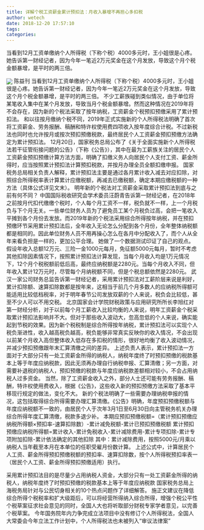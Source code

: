 ```yaml
---
title: 详解个税工资薪金累计预扣法：月收入暴增不再担心多扣税
author: wetech
date: 2018-12-20 17:57:10
tags: 
categories: 
---
```

当看到12月工资单缴纳个人所得税（下称个税）4000多元时，王小姐很是心疼。她告诉第一财经记者，因为今年一笔近2万元奖金在这个月发放，导致这个月个税金额暴增，是平时的两三倍。
<!-- more -->
<img align="center" border="0" src="https://imgcdn.yicai.com/uppics/images/2018/12/c42d32044abc10132565384a2baf37cb.jpg" />
陈益刊
当看到12月工资单缴纳个人所得税（下称个税）4000多元时，王小姐很是心疼。她告诉第一财经记者，因为今年一笔近2万元奖金在这个月发放，导致这个月个税金额暴增，是平时的两三倍。
不少工薪族碰到类似情况，由于单位将某笔收入集中在某个月发放，导致当月个税金额暴增。然而这种情况在2019年将不会存在，因为新的个税法采取了按年纳税，工资薪金个税预扣预缴采用了累计预扣法。
和以往按月缴纳个税不同，2019年正式实施新的个人所得税法明确了首次将工资薪金、劳务报酬、稿酬和特许权使用费四项收入按年度综合计税。不过新税法也同时也允许按月或按次预扣预缴税款，最终居民个人工资薪金预扣预缴方法确定为累计预扣法。
12月20日，国家税务总局公布了《关于全面实施新个人所得税法若干征管衔接问题的公告》（下称《公告》），其中在最为工薪族关注的居民个人工资薪金预扣预缴计算方法方面，明确了扣缴义务人向居民个人支付工资、薪金所得时，应当按照累计预扣法计算预扣税款，并按月办理全员全额扣缴申报。
国家税务总局相关负责人解释，累计预扣法主要是通过各月累计收入减去对应扣除，对照综合所得税率表计算累计应缴税额，再减去已缴税额，确定本期应缴税额的一种方法（具体公式详见文末）。
明年新的个税法对工资薪金采取累计预扣法到底与之前有何不同？
中国国际税收研究会学术委员汪蔚青告诉第一财经记者，在2018年之前按月代扣代缴缴个税时，个人每个月工资不一样，税负就不一样，上一个月税负与下个月无关。一些单位财务人员为了避免员工某个月税负过高，会把一笔收入平摊到各个月份去发放。而2019年新的个税法采用综合所得按年纳税，并在预扣预缴环节采用累计预扣法后，全年收入无论怎么分配到各个月份，全年整体纳税额都是相同的。因此单位财务人员不用再操心怎么在各月中分配收入了，而个人从全年来看负担是一样的，更加公平合理。
她做了一个数据测试印证了自己的观点。假设年收入总额12万元、三险一金1000元每月，免征额5000元每月，暂时不考虑其他扣除因素情况下，按照累计预扣法计算发现，当每个月收入均是1万元情况下，12个月个税税额前低后高，最终应纳税额是2280元。当每个月收入不同，但年收入累计12万元时，尽管每个月纳税额不同，但是个税总额依然是2280元。
武汉一家公司财务总监告诉第一财经记者，采用累计预扣法对工薪阶层来说是利好，累计扣除额、速算扣除数都是按年来，这相当于前几个月多数人的应纳税所得额可能适用比较低档税率，对于明年春节公司发放双薪的个人来说，税负会比较低，甚至不少人可以不用交税。
北京国家会计学院财税政策与应用研究所所长李旭红对第一财经分析，对于以前每个月工薪收入比较均衡的人来说，明年工资薪金个税采取累计预扣法影响并不大。但对于那些收入波动大，忽高忽低的个人来说，确实能起到节税的效果。因为新个税税制是综合所得按年纳税，累计预扣法可以实现个人税负渐进性，收入越高税负越高，税负能够非常真实反映你的收入情况，不会出现以前某个月收入高但整体收入低存在多扣税的情形，很好地均衡了收入波动情况，并减少预扣预缴跟年末汇算清缴之间的差异。
上述负责人表示，累计预扣法一方面对于大部分只有一处工资薪金所得的纳税人，纳税年度终了时预扣预缴的税款基本上等于年度应纳税款，因此无须再办理自行纳税申报、汇算清缴；另一方面，对需要补退税的纳税人，预扣预缴的税款与年度应纳税款差额相对较小，不会占用纳税人过多资金。
当然，除了工资薪金收入之外，部分人士还可能有劳务报酬、稿酬，特许权使用费收入，根据《公告》，这些收入新的预扣预缴方法采取了基本平移现行规定的做法，变化不大。
新的个税法明确了一些需要办理纳税申报的情况，这包括取得综合所得需要办理汇算清缴。《公告》明确，年度预扣预缴税额与年度应纳税额不一致的，由居民个人于次年3月1日至6月30日向主管税务机关办理综合所得年度汇算清缴，税款多退少补。
本期应预扣预缴税额=（累计预扣预缴应纳税所得额×预扣率-速算扣除数）-累计减免税额-累计已预扣预缴税额
累计预扣预缴应纳税所得额=累计收入-累计免税收入-累计减除费用-累计专项扣除-累计专项附加扣除-累计依法确定的其他扣除
其中：累计减除费用，按照5000元/月乘以纳税人当年截至本月在本单位的任职受雇月份数计算。
上述公式中，计算居民个人工资、薪金所得预扣预缴税额的预扣率、速算扣除数，按个人所得税预扣率表一（居民个人工资、薪金所得预扣预缴适用）执行。
 
 
采用累计预扣法目的是尽量少占用纳税人资金，大部分只有一处工资薪金所得的纳税人，纳税年度终了时预扣预缴的税款基本上等于年度应纳税款
国家税务总局上海税务局针对与公民切身相关的10个热点问题作了详细解答。
施正文建议在降低综合所得个税税率和扩大级距后，可以将经营所得纳入综合所得，增强个税公平性
个税草案征求社会意见的同时，全国人大也将听取部分财税专家学者意见，以完善个税草案。
今年国务院年内力争完成立法项目中没有修订个人所得税法，全国人大常委会今年立法工作计划中，个人所得税法也未被列入“审议法律案”
